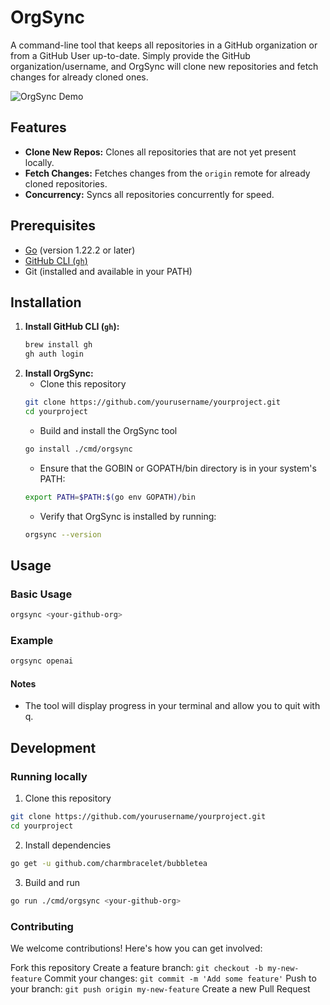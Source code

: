 # OrgSync

A command-line tool that keeps all repositories in a GitHub organization or from a GitHub User up-to-date. Simply provide the GitHub organization/username, and OrgSync will clone new repositories and fetch changes for already cloned ones.

![OrgSync Demo](https://via.placeholder.com/800x400.png?text=OrgSync+Demo)

## Features
- **Clone New Repos:** Clones all repositories that are not yet present locally.
- **Fetch Changes:** Fetches changes from the `origin` remote for already cloned repositories.
- **Concurrency:** Syncs all repositories concurrently for speed.

## Prerequisites
- [Go](https://golang.org/dl/) (version 1.22.2 or later)
- [GitHub CLI (`gh`)](https://cli.github.com/)
- Git (installed and available in your PATH)

## Installation
1. **Install GitHub CLI (`gh`):**
   ```bash
   brew install gh
   gh auth login
   ```
2. **Install OrgSync:**
    - Clone this repository
    ```bash
    git clone https://github.com/yourusername/yourproject.git
    cd yourproject
    ```
    - Build and install the OrgSync tool
    ```bash
    go install ./cmd/orgsync
    ```
    - Ensure that the GOBIN or GOPATH/bin directory is in your system's PATH:
    ```bash
    export PATH=$PATH:$(go env GOPATH)/bin
    ```
    - Verify that OrgSync is installed by running:
    ```bash
    orgsync --version
    ```

## Usage
### Basic Usage
```bash
orgsync <your-github-org>
```
### Example
```bash
orgsync openai
```
#### Notes
- The tool will display progress in your terminal and allow you to quit with q.

## Development
### Running locally
1. Clone this repository
```bash
git clone https://github.com/yourusername/yourproject.git
cd yourproject
```
2. Install dependencies
```bash
go get -u github.com/charmbracelet/bubbletea
```
3. Build and run
```bash
go run ./cmd/orgsync <your-github-org>
```

### Contributing
We welcome contributions! Here's how you can get involved:

Fork this repository
Create a feature branch: `git checkout -b my-new-feature`
Commit your changes: `git commit -m 'Add some feature'`
Push to your branch: `git push origin my-new-feature`
Create a new Pull Request